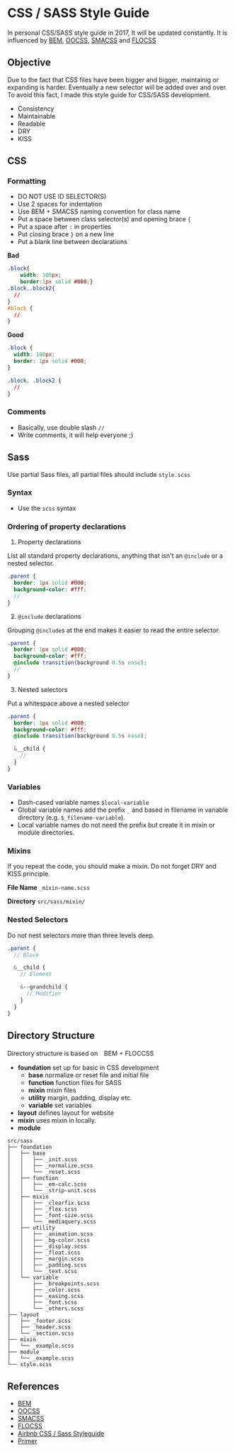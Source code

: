 # CSS / SASS Style Guide

In personal CSS/SASS style guide in 2017, It will be updated constantly.
It is influenced by [BEM](https://en.bem.info/), [OOCSS](http://oocss.org/), [SMACSS](https://smacss.com/) and [FLOCSS](https://github.com/hiloki/flocss)

## Objective

Due to the fact that CSS files have been bigger and bigger, maintainig or expanding is harder.
Eventually a new selector will be added over and over. To avoid this fact, I made this style guide for CSS/SASS development.

- Consistency
- Maintainable
- Readable
- DRY
- KISS

## CSS

### Formatting

- DO NOT USE ID SELECTOR(S)
- Use 2 spaces for indentation
- Use BEM + SMACSS naming convention for class name
- Put a space between class selector(s) and opening brace `{`
- Put a space after `:` in properties
- Put closing brace `}` on a new line
- Put a blank line between declarations

**Bad**

```css
.block{
    width: 100px;
    border:1px solid #000;}
.block,.block2{
  //
}
#block {
  //
}
```

**Good**

```css
.block {
  width: 100px;
  border: 1px solid #000;
}

.block, .block2 {
  //
}
```

### Comments

- Basically, use double slash `//`
- Write comments, it will help everyone ;)

## Sass

Use partial Sass files, all partial files should include `style.scss`

### Syntax

- Use the `scss` syntax

### Ordering of property declarations

1. Property declarations

  List all standard property declarations, anything that isn't an `@include` or a nested selector.

  ```scss
  .parent {
    border: 1px solid #000;
    background-color: #fff;
    //
  }
  ```

2. `@include` declarations

  Grouping `@include`s at the end makes it easier to read the entire selector.

  ```scss
  .parent {
    border: 1px solid #000;
    background-color: #fff;
    @include transition(background 0.5s ease);
    //
  }
  ```

3. Nested selectors

  Put a whitespace above a nested selector

  ```scss
  .parent {
    border: 1px solid #000;
    background-color: #fff;
    @include transition(background 0.5s ease);

    &__child {
      //
    }
  }
  ```

### Variables

- Dash-cased variable names `$local-variable`
- Global variable names add the prefix `_` and based in filename in variable directory (e.g. `$_filename-variable`).
- Local variable names do not need the prefix but create it in mixin or module directories.

### Mixins

If you repeat the code, you should make a mixin.
Do not forget DRY and KISS principle.

**File Name**
`_mixin-name.scss`

**Directory**
`src/sass/mixin/`

### Nested Selectors

Do not nest selectors more than three levels deep.

```scss
.parent {
  // Block

  &__child {
    // Element

    &--grandchild {
      // Modifier
    }
  }
}
```
 
## Directory Structure

Directory structure is based on　BEM + FLOCCSS

- **foundation** set up for basic in CSS development
  - **base** normalize or reset file and initial file
  - **function** function files for SASS
  - **mixin** mixin files
  - **utility** margin, padding, display etc.
  - **variable** set variables 
- **layout** defines layout for website
- **mixin** uses mixin in locally.
- **module** 

```
src/sass
├── foundation
│   ├── base
│   │   ├── _init.scss
│   │   ├── _normalize.scss
│   │   └── _reset.scss
│   ├── function
│   │   ├── _em-calc.scss
│   │   └── _strip-unit.scss
│   ├── mixin
│   │   ├── _clearfix.scss
│   │   ├── _flex.scss
│   │   ├── _font-size.scss
│   │   └── _mediaquery.scss
│   ├── utility
│   │   ├── _animation.scss
│   │   ├── _bg-color.scss
│   │   ├── _display.scss
│   │   ├── _float.scss
│   │   ├── _margin.scss
│   │   ├── _padding.scss
│   │   └── _text.scss
│   └── variable
│       ├── _breakpoints.scss
│       ├── _color.scss
│       ├── _easing.scss
│       ├── _font.scss
│       └── _others.scss
├── layout
│   ├── _footer.scss
│   ├── _header.scss 
│   └── _section.scss
├── mixin
│   └── _example.scss
├── module
│   └── _example.scss
└── style.scss
```    

## References

- [BEM](https://en.bem.info/)
- [OOCSS](http://oocss.org/)
- [SMACSS](https://smacss.com/)
- [FLOCSS](https://github.com/hiloki/flocss)
- [Airbnb CSS / Sass Styleguide](https://github.com/airbnb/css#ordering-of-property-declarations)
- [Primer](http://primercss.io/)
